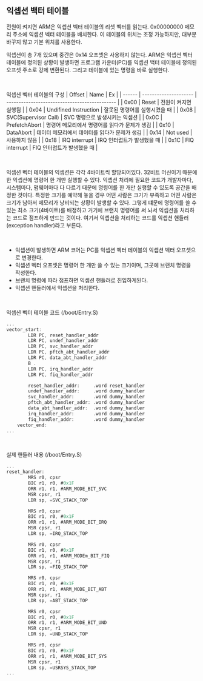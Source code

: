 ## 익셉션 백터 테이블
전원이 켜지면 ARM은 익셉션 벡터 테이블의 리셋 벡터를 읽는다. 0x00000000 메모리 주소에 익셉션 벡터 테이블을 배치한다. 이 테이블의 위치는 조정 가능하지만, 대부분 바꾸지 않고 기본 위치를 사용한다. 

익셉션이 총 7개 있으며 중간은 0x14 오프셋은 사용하지 않는다. ARM은 익셉션 벡터 테이블에 정의된 상황이 발생하면 프로그램 카운터(PC)를 익셉션 백터 테이블에 정의된 오프셋 주소로 강제 변환된다. 그리고 테이블에 있는 명령을 바로 실행한다.

<br>

익셉션 벡터 테이블의 구성
| Offset | Name                  | Ex                                            |
| ------ | --------------------- | --------------------------------------------- |
| 0x00   | Reset                 | 전원이 켜지면 실행됨                          |
| 0x04   | Undifined Instruction | 잘못된 명령어를 실행시켰을 때                 |
| 0x08   | SVC(Supervisor Call)  | SVC 명령으로 발생시키는 익셉션                |
| 0x0C   | PrefetchAbort         | 명령어 메모리에서 명령어를 읽다가 문제가 생김 |
| 0x10   | DataAbort             | 데이터 메모리에서 데이터를 읽다가 문제가 생김 |
| 0x14   | Not used              | 사용하지 않음                                 |
| 0x18   | IRQ interrupt         | IRQ 인터럽트가 발생했을 때                    |
| 0x1C   | FIQ interrupt         | FIQ 인터럽트가 발생했을 때                    |


<br>

익셉션 벡터 테이블의 익셉션은 각각 4바이트씩 할당되어있다. 32비트 머신이기 때문에 한 익셉션에 명령어 한 개만 실행할 수 있다. 익셉션 처리에 필요한 코드가 개발자마다, 시스템마다, 펌웨어마다 다 다르기 때문에 명령어를 한 개만 실행할 수 있도록 공간을 배정한 것이다. 특정한 크기를 예약해 놓을 경우 어떤 사람은 크기가 부족하고 어떤 사람은 크기가 남아서 메모리가 낭비되는 상황이 발생할 수 있다. 그렇게 떄문에 명령어를 쓸 수 있는 최소 크기(4바이트)를 배정하고 거기에 브랜치 명령어를 써 놔서 익셉션을 처리하는 코드로 점프하게 만드는 것이다. 여기서 익셉션을 처리하는 코드를 익셉션 핸들러(exception handler)라고 부른다.

<br>

- 익셉션이 발생하면 ARM 코어는 PC를 익셉션 벡터 테이블의 익셉션 벡터 오프셋으로 변경한다. 
- 익셉션 벡터 오프셋은 명령어 한 개만 쓸 수 있는 크기이며, 그곳에 브랜치 명령을 작성한다.
- 브랜치 명령에 따라 점프하면 익셉션 핸들러로 진입하게된다.
- 익셉션 핸들러에서 익셉션을 처리한다.

<br>

익셉션 벡터 테이블 코드 (/boot/Entry.S)

```c
...
vector_start:
		LDR PC, reset_handler_addr
		LDR PC, undef_handler_addr
		LDR PC, svc_handler_addr
		LDR PC, pftch_abt_handler_addr
		LDR PC, data_abt_handler_addr
		B .
		LDR PC, irq_handler_addr
		LDR PC, fiq_handler_addr

		reset_handler_addr:     .word reset_handler
        undef_handler_addr:     .word dummy_handler
        svc_handler_addr:       .word dummy_handler
        pftch_abt_handler_addr: .word dummy_handler
        data_abt_handler_addr:  .word dummy_handler
        irq_handler_addr:       .word dummy_handler
        fiq_handler_addr:       .word dummy_handler
	vector_end:
...
```

<br>

실제 핸들러 내용 (/boot/Entry.S)

```c
...
reset_handler:
        MRS r0, cpsr
        BIC r1, r0, #0x1F
        ORR r1, r1, #ARM_MODE_BIT_SVC
        MSR cpsr, r1
        LDR sp, =SVC_STACK_TOP

        MRS r0, cpsr
        BIC r1, r0, #0x1F
        ORR r1, r1, #ARM_MODE_BIT_IRQ
        MSR cpsr, r1
        LDR sp, =IRQ_STACK_TOP

        MRS r0, cpsr
        BIC r1, r0, #0x1F
        ORR r1, r1, #ARM_MODEm_BIT_FIQ
        MSR cpsr, r1
        LDR sp, =FIQ_STACK_TOP

        MRS r0, cpsr
        BIC r1, r0, #0x1F
        ORR r1, r1, #ARM_MODE_BIT_ABT
        MSR cpsr, r1
        LDR sp, =ABT_STACK_TOP

        MRS r0, cpsr
        BIC r1, r0, #0x1F
        ORR r1, r1, #ARM_MODE_BIT_UND
        MSR cpsr, r1
        LDR sp, =UND_STACK_TOP

        MRS r0, cpsr
        BIC r1, r0, #0x1F
        ORR r1, r1, #ARM_MODE_BIT_SYS
        MSR cpsr, r1
        LDR sp, =USRSYS_STACK_TOP
...
```
